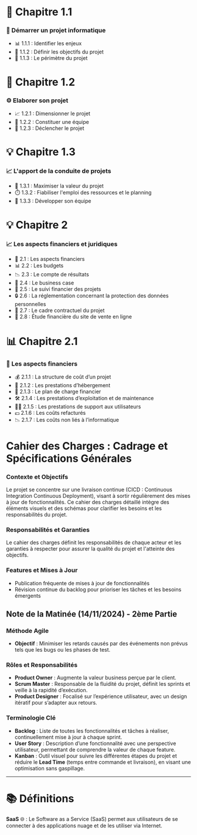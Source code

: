 # 🚀 Chapitre 1.1
### 🎯 Démarrer un projet informatique

- 📊 1.1.1 : Identifier les enjeux
- 🎯 1.1.2 : Définir les objectifs du projet
- 📍 1.1.3 : Le périmètre du projet

# 📝 Chapitre 1.2
### ⚙️ Elaborer son projet

- 📈 1.2.1 : Dimensionner le projet
- 👥 1.2.2 : Constituer une équipe
- 🚦 1.2.3 : Déclencher le projet

# 💡 Chapitre 1.3
### 📈 L'apport de la conduite de projets

- 💎 1.3.1 : Maximiser la valeur du projet
- ⏱️ 1.3.2 : Fiabiliser l'emploi des ressources et le planning
- 🌱 1.3.3 : Développer son équipe

# 💡 Chapitre 2
### 📈 Les aspects financiers et juridiques

- 💸 2.1 : Les aspects financiers
- 📊 2.2 : Les budgets
- 📉 2.3 : Le compte de résultats
- 💼 2.4 : Le business case
- 📑 2.5 : Le suivi financier des projets
- 🔒 2.6 : La réglementation concernant la protection des données personnelles
- 📜 2.7 : Le cadre contractuel du projet
- 🛒 2.8 : Étude financière du site de vente en ligne

# 📊 Chapitre 2.1
### 💸 Les aspects financiers

- 💰 2.1.1 : La structure de coût d’un projet
- 🏢 2.1.2 : Les prestations d’hébergement
- 📅 2.1.3 : Le plan de charge financier
- 🛠️ 2.1.4 : Les prestations d’exploitation et de maintenance
- 🧑‍💻 2.1.5 : Les prestations de support aux utilisateurs
- 💵 2.1.6 : Les coûts refacturés
- 📉 2.1.7 : Les coûts non liés à l’informatique

# Cahier des Charges : Cadrage et Spécifications Générales

### Contexte et Objectifs
Le projet se concentre sur une livraison continue (CICD : Continuous Integration Continuous Deployment), visant à sortir régulièrement des mises à jour de fonctionnalités. Ce cahier des charges détaillé intègre des éléments visuels et des schémas pour clarifier les besoins et les responsabilités du projet. 

### Responsabilités et Garanties
Le cahier des charges définit les responsabilités de chaque acteur et les garanties à respecter pour assurer la qualité du projet et l'atteinte des objectifs.

### Features et Mises à Jour
- Publication fréquente de mises à jour de fonctionnalités
- Révision continue du backlog pour prioriser les tâches et les besoins émergents

## Note de la Matinée (14/11/2024) - 2ème Partie

### Méthode Agile
- **Objectif** : Minimiser les retards causés par des événements non prévus tels que les bugs ou les phases de test.

### Rôles et Responsabilités
- **Product Owner** : Augmente la valeur business perçue par le client.
- **Scrum Master** : Responsable de la fluidité du projet, définit les sprints et veille à la rapidité d’exécution.
- **Product Designer** : Focalisé sur l’expérience utilisateur, avec un design itératif pour s’adapter aux retours.

### Terminologie Clé
- **Backlog** : Liste de toutes les fonctionnalités et tâches à réaliser, continuellement mise à jour à chaque sprint.
- **User Story** : Description d’une fonctionnalité avec une perspective utilisateur, permettant de comprendre la valeur de chaque feature.
- **Kanban** : Outil visuel pour suivre les différentes étapes du projet et réduire le **Lead Time** (temps entre commande et livraison), en visant une optimisation sans gaspillage.

---

# 📚 Définitions
**SaaS** 🌐 : Le Software as a Service (SaaS) permet aux utilisateurs de se connecter à des applications nuage et de les utiliser via Internet.